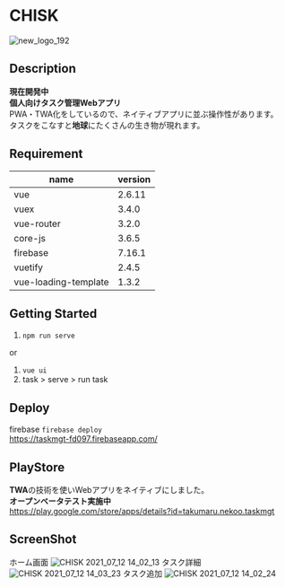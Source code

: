 # CHISK

![new_logo_192](https://user-images.githubusercontent.com/49429291/124390286-d1e66d80-dd25-11eb-9bc9-bfaf86b46637.png)

## Description
**現在開発中**<br>
**個人向けタスク管理Webアプリ**<br>
PWA・TWA化をしているので、ネイティブアプリに並ぶ操作性があります。<br>
タスクをこなすと**地球**にたくさんの生き物が現れます。<br>


## Requirement
| name | version |
| ------------- | ------------- |
| vue  | 2.6.11 |
| vuex  | 3.4.0 |
| vue-router | 3.2.0 |
| core-js | 3.6.5 |
| firebase | 7.16.1 |
| vuetify | 2.4.5 |
| vue-loading-template | 1.3.2 |

## Getting Started
1. `npm run serve`<br>

or
1. `vue ui`
2. task > serve > run task

## Deploy
firebase `firebase deploy`<br>
https://taskmgt-fd097.firebaseapp.com/<br>


## PlayStore
**TWA**の技術を使いWebアプリをネイティブにしました。<br>
**オープンベータテスト実施中**<br>
https://play.google.com/store/apps/details?id=takumaru.nekoo.taskmgt

## ScreenShot
ホーム画面
![CHISK 2021_07_12 14_02_13](https://user-images.githubusercontent.com/49429291/125233658-02c43500-e31a-11eb-860e-84093d1bba77.png)
タスク詳細
![CHISK 2021_07_12 14_03_23](https://user-images.githubusercontent.com/49429291/125233672-08217f80-e31a-11eb-988a-0e3a4e33e83a.png)
タスク追加
![CHISK 2021_07_12 14_02_24](https://user-images.githubusercontent.com/49429291/125233676-08ba1600-e31a-11eb-8362-5918598bc2db.png)
